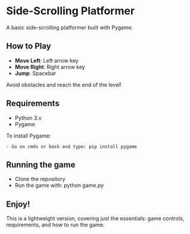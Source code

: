 # Side-Scrolling Platformer

A basic side-scrolling platformer built with Pygame.

## How to Play

- **Move Left**: Left arrow key
- **Move Right**: Right arrow key
- **Jump**: Spacebar

Avoid obstacles and reach the end of the level!

## Requirements

- Python 3.x
- Pygame

To install Pygame:

    - Go on cmds or bash and type: pip install pygame

## Running the game

- Clone the repository
- Run the game with: python game.py

## Enjoy!

This is a lightweight version, covering just the essentials: game controls, requirements, and how to run the game.
